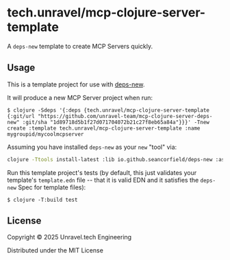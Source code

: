 # tech.unravel/mcp-clojure-server-template

A `deps-new` template to create MCP Servers quickly.

## Usage

This is a template project for use with [deps-new](https://github.com/seancorfield/deps-new).

It will produce a new MCP Server project when run:

    $ clojure -Sdeps '{:deps {tech.unravel/mcp-clojure-server-template {:git/url "https://github.com/unravel-team/mcp-clojure-server-deps-new" :git/sha "1d89718d5b1f27d071704072b21c27f8eb65a84a"}}}' -Tnew create :template tech.unravel/mcp-clojure-server-template :name mygroupid/mycoolmcpserver

Assuming you have installed `deps-new` as your `new` "tool" via:

```bash
clojure -Ttools install-latest :lib io.github.seancorfield/deps-new :as new
```

Run this template project's tests (by default, this just validates your template's `template.edn`
file -- that it is valid EDN and it satisfies the `deps-new` Spec for template files):

    $ clojure -T:build test

## License

Copyright © 2025 Unravel.tech Engineering

Distributed under the MIT License
